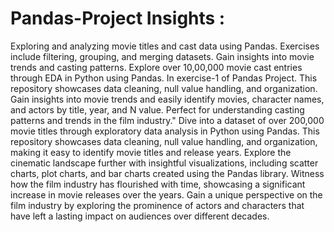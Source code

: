 # Pandas-Project Insights :
Exploring and analyzing movie titles and cast data using Pandas. Exercises include filtering, grouping, and merging datasets. Gain insights into movie trends and casting patterns.
Explore over 10,00,000 movie cast entries through EDA in Python using Pandas. In exercise-1 of Pandas Project. This repository showcases data cleaning, null value handling, and organization. Gain insights into movie trends and easily identify movies, character names, and actors by title, year, and N value. Perfect for understanding casting patterns and trends in the film industry."
Dive into a dataset of over 200,000 movie titles through exploratory data analysis in Python using Pandas. This repository showcases data cleaning, null value handling, and organization, making it easy to identify movie titles and release years. Explore the cinematic landscape further with insightful visualizations, including scatter charts, plot charts, and bar charts created using the Pandas library.
Witness how the film industry has flourished with time, showcasing a significant increase in movie releases over the years.
Gain a unique perspective on the film industry by exploring the prominence of actors and characters that have left a lasting impact on audiences over different decades.
